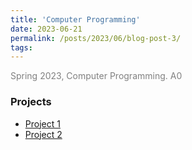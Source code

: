 ```yaml
---
title: 'Computer Programming'
date: 2023-06-21
permalink: /posts/2023/06/blog-post-3/
tags:
---
```


<span style = "font-size:14px; color: gray;"> Spring 2023, Computer Programming. A0 </span>
 

### Projects
  * [Project 1](/files/CP/Project1.zip)
  * [Project 2](/files/CP/Project2.zip)
